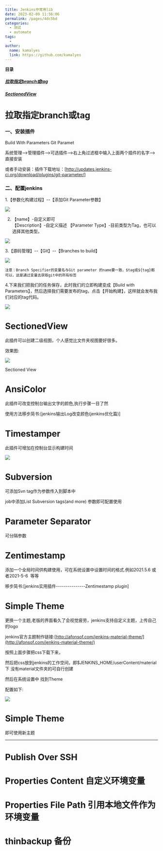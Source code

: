 ```yaml
---
title: Jenkins中常用lib
date: 2023-02-09 11:56:06
permalink: /pages/4dc5bd
categories:
  - 测试
  - automate
tags:
  - 
author: 
  name: kamalyes
  link: https://github.com/kamalyes
---
```

**目录**
##### <a href="#拉取指定branch或tag">拉取指定branch或tag</a>
##### <a href="#SectionedView">SectionedView</a>

# 拉取指定branch或tag

### 一、安装插件

Build With Parameters 
Git Paramet

系统管理——>管理插件——>可选插件——>右上角过滤框中输入上面两个插件的名字——>直接安装

或者手动安装：插件下载地址：[http://updates.jenkins-ci.org/download/plugins/git-parameter/]

### 二、配置jenkins

1.【参数化构建过程】--【添加Git Parameter参数】

![](../../assets/images/jenkins/1271786-20180602151950685-850058379.png)

2. 【name】-自定义即可  
【Description】-自定义描述 【Parameter Type】-目前类型为Tag，也可以选择其他类型。

![](../../assets/images/jenkins/1271786-20180602151957535-857096659.png)

3.【源码管理】--【Git】--【Branches to build】

![](../../assets/images/jenkins/1271786-20180602152029167-1399633955.png)

```
注意：Branch Specifier的变量名与Git parameter 的name要一致，$tag或${tag}都可以，这是通过变量去获取git中的所有标签
```

4.下来我们把我们的任务保存，此时我们的立即构建变成【Build with Parameters】，然后选择我们需要发布的tag，点击【开始构建】，这样就会发布我们对应的tag代码。

![](../../assets/images/jenkins/1271786-20180602152035660-1158008317.png)


# SectionedView
此插件可以创建二级视图，个人感觉比文件夹视图要好很多。

效果图:

![](https://img-blog.csdnimg.cn/20210506173433427.png?x-oss-process=image/watermark,type_ZmFuZ3poZW5naGVpdGk,shadow_10,text_aHR0cHM6Ly9ibG9nLmNzZG4ubmV0L3FxXzQxMjk5MDY5,size_16,color_FFFFFF,t_70)

Sectioned View

# AnsiColor

此插件可改变控制台输出文字的颜色,执行步骤一目了然

使用方法移步简书:[jenkins输出Log改变颜色(jenkins优化篇)]

# Timestamper

此插件可增加在控制台显示构建时间

![](../../assets/images/jenkins/b36153ea337e0def77f07cb6387e861b.png)

# Subversion

可添加Svn tag作为参数传入到脚本中

job中添加List Subversion tags(and more) 参数即可配置使用

# Parameter Separator

可分隔参数


# Zentimestamp

添加一个全局时间供构建使用，可在系统设置中设置时间的格式.例如2021.5.6 或者2021-5-6  等等

移步简书:[jenkins实用插件---------------Zentimestamp plugin]

# Simple Theme

更换一个主题,老版的界面看久了会视觉疲劳，jenkins支持自定义主题，上传自己的logo

jenkins官方主题制作链接:[http://afonsof.com/jenkins-material-theme/](http://afonsof.com/jenkins-material-theme/)

按照上面步骤把css下载下来，

然后把css放到jenkins的工作空间，即$JENKINS\_HOME/userContent/material下 没有material文件夹的可自行创建

然后在系统设置中 找到Theme

配置如下:

![](https://img-blog.csdnimg.cn/20210506175844545.png?x-oss-process=image/watermark,type_ZmFuZ3poZW5naGVpdGk,shadow_10,text_aHR0cHM6Ly9ibG9nLmNzZG4ubmV0L3FxXzQxMjk5MDY5,size_16,color_FFFFFF,t_70)

# Simple Theme

即可使用新主题 

* * *

# Publish Over SSH

# Properties Content 自定义环境变量

# Properties File Path 引用本地文件作为环境变量

# thinbackup 备份
